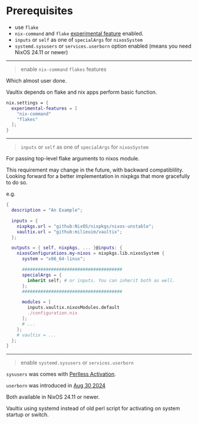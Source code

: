 # Prerequisites

+ use `flake`
+ `nix-command` and `flake` [experimental feature](https://nix.dev/manual/nix/2.18/contributing/experimental-features) enabled.
+ `inputs` or `self` as one of `specialArgs` for `nixosSystem`
+ `systemd.sysusers` or `services.userborn` option enabled (means you need NixOS 24.11 or newer)

---

> enable `nix-command` `flakes` features

Which almost user done.

Vaultix depends on flake and nix apps perform basic function.

```nix
nix.settings = {
  experimental-features = [
    "nix-command"
    "flakes"
  ];
}
```

---

> `inputs` or `self` as one of `specialArgs` for `nixosSystem`

For passing top-level flake arguments to nixos module.

This requirement may change in the future, with backward compatiblility. Looking forward for a better implementation in nixpkgs that more gracefully to do so.

e.g.

```nix
{
  description = "An Example";

  inputs = {
    nixpkgs.url = "github:NixOS/nixpkgs/nixos-unstable";
    vaultix.url = "github:milieuim/vaultix";
  };

  outputs = { self, nixpkgs, ... }@inputs: {
    nixosConfigurations.my-nixos = nixpkgs.lib.nixosSystem {
      system = "x86_64-linux";

      ######################################
      specialArgs = {
        inherit self; # or inputs. You can inherit both as well.
      };
      ######################################

      modules = [
        inputs.vaultix.nixosModules.default
        ./configuration.nix
      ];
      # ...
    };
    # vaultix = ...
  };
}
```

---

> enable `systemd.sysusers` or `services.userborn`

`sysusers` was comes with [Perlless Activation](https://github.com/NixOS/nixpkgs/pull/270727).

`userborn` was introduced in [Aug 30 2024](https://github.com/NixOS/nixpkgs/pull/332719)

Both available in NixOS 24.11 or newer.

Vaultix using systemd instead of old perl script for activating on system startup or switch.
